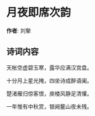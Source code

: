 # 月夜即席次韵

**作者**: 刘摰

## 诗词内容

天帐空虚碧玉寒，露华应满汉宫盘。

十分月上星光掩，四坐诗成醉语阑。

楚渚雁归惊客恨，庾楼风静足清懽。

一年惟有中秋赏，银阙鳌山夜未残。

